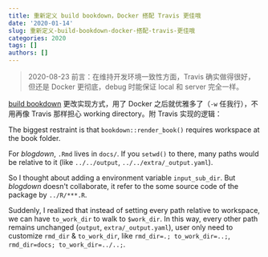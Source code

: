 ```yaml
---
title: 重新定义 build bookdown，Docker 搭配 Travis 更佳哦
date: '2020-01-14'
slug: 重新定义-build-bookdown-docker-搭配-travis-更佳哦
categories: 2020
tags: []
authors: []
---
```




> 2020-08-23 前言：在维持开发环境一致性方面，Travis 确实做得很好，但还是 Docker 更彻底，debug 时能保证 local 和 server 完全一样。

[build bookdown](https://github.com/dongzhuoer/autobookdown) 更改实现方式，用了 Docker 之后就优雅多了（`-w` 任我行），不用再像 Travis 那样担心 working directory。附 Travis 实现的逻辑：

The biggest restraint is that `bookdown::render_book()` requires workspace at the book folder.

For _blogdown_, `.Rmd` lives in `docs/`. If you `setwd()` to there, many paths would be relative to it (like `../../output`, `../../extra/_output.yaml`). 

So I thought about adding a environment variable `input_sub_dir`. But _blogdown_ doesn't collaborate, it refer to the some source code of the package by `../R/***.R`.

Suddenly, I realized that instead of setting every path relative to workspace, we can have `to_work_dir` to walk to `$work_dir`. In this way, every other path remains unchanged (`output`, `extra/_output.yaml`), user only need to customize `rmd_dir` & `to_work_dir`, like `rmd_dir=.; to_work_dir=..;`, `rmd_dir=docs; to_work_dir=../..;`.
